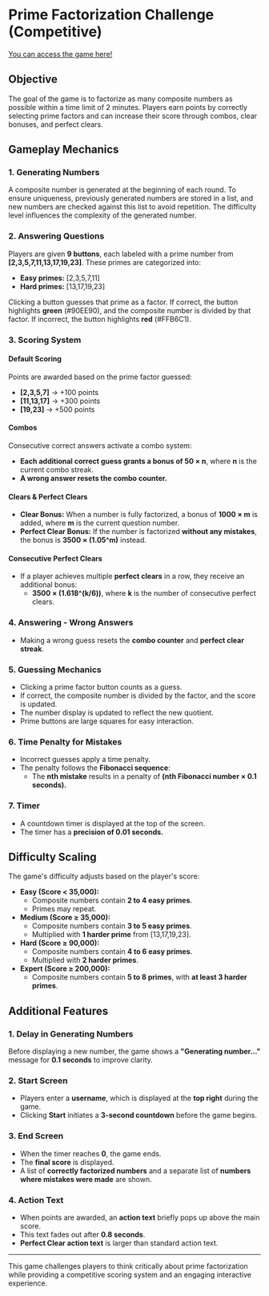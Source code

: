 # Prime Factorization Challenge (Competitive)
[You can access the game here!](https://seojizzz.github.io/runfactor.github.io/)

## Objective
The goal of the game is to factorize as many composite numbers as possible within a time limit of 2 minutes. Players earn points by correctly selecting prime factors and can increase their score through combos, clear bonuses, and perfect clears.

## Gameplay Mechanics

### 1. Generating Numbers
A composite number is generated at the beginning of each round. To ensure uniqueness, previously generated numbers are stored in a list, and new numbers are checked against this list to avoid repetition. The difficulty level influences the complexity of the generated number.

### 2. Answering Questions
Players are given **9 buttons**, each labeled with a prime number from **[2,3,5,7,11,13,17,19,23]**. These primes are categorized into:
- **Easy primes:** [2,3,5,7,11]
- **Hard primes:** [13,17,19,23]

Clicking a button guesses that prime as a factor. If correct, the button highlights **green** (#90EE90), and the composite number is divided by that factor. If incorrect, the button highlights **red** (#FFB6C1).

### 3. Scoring System
#### Default Scoring
Points are awarded based on the prime factor guessed:
- **[2,3,5,7]** → +100 points
- **[11,13,17]** → +300 points
- **[19,23]** → +500 points

#### Combos
Consecutive correct answers activate a combo system:
- **Each additional correct guess grants a bonus of 50 × n**, where **n** is the current combo streak.
- **A wrong answer resets the combo counter.**

#### Clears & Perfect Clears
- **Clear Bonus:** When a number is fully factorized, a bonus of **1000 × m** is added, where **m** is the current question number.
- **Perfect Clear Bonus:** If the number is factorized **without any mistakes**, the bonus is **3500 × (1.05^m)** instead.

#### Consecutive Perfect Clears
- If a player achieves multiple **perfect clears** in a row, they receive an additional bonus:
  - **3500 × (1.618^(k/6))**, where **k** is the number of consecutive perfect clears.

### 4. Answering - Wrong Answers
- Making a wrong guess resets the **combo counter** and **perfect clear streak**.

### 5. Guessing Mechanics
- Clicking a prime factor button counts as a guess.
- If correct, the composite number is divided by the factor, and the score is updated.
- The number display is updated to reflect the new quotient.
- Prime buttons are large squares for easy interaction.

### 6. Time Penalty for Mistakes
- Incorrect guesses apply a time penalty.
- The penalty follows the **Fibonacci sequence**:
  - The **nth mistake** results in a penalty of **(nth Fibonacci number × 0.1 seconds).**

### 7. Timer
- A countdown timer is displayed at the top of the screen.
- The timer has a **precision of 0.01 seconds.**

## Difficulty Scaling
The game's difficulty adjusts based on the player's score:
- **Easy (Score < 35,000):**
  - Composite numbers contain **2 to 4 easy primes**.
  - Primes may repeat.
- **Medium (Score ≥ 35,000):**
  - Composite numbers contain **3 to 5 easy primes**.
  - Multiplied with **1 harder prime** from [13,17,19,23].
- **Hard (Score ≥ 90,000):**
  - Composite numbers contain **4 to 6 easy primes**.
  - Multiplied with **2 harder primes**.
- **Expert (Score ≥ 200,000):**
  - Composite numbers contain **5 to 8 primes**, with **at least 3 harder primes**.

## Additional Features
### 1. Delay in Generating Numbers
Before displaying a new number, the game shows a **"Generating number..."** message for **0.1 seconds** to improve clarity.

### 2. Start Screen
- Players enter a **username**, which is displayed at the **top right** during the game.
- Clicking **Start** initiates a **3-second countdown** before the game begins.

### 3. End Screen
- When the timer reaches **0**, the game ends.
- The **final score** is displayed.
- A list of **correctly factorized numbers** and a separate list of **numbers where mistakes were made** are shown.

### 4. Action Text
- When points are awarded, an **action text** briefly pops up above the main score.
- This text fades out after **0.8 seconds**.
- **Perfect Clear action text** is larger than standard action text.

---
This game challenges players to think critically about prime factorization while providing a competitive scoring system and an engaging interactive experience.

